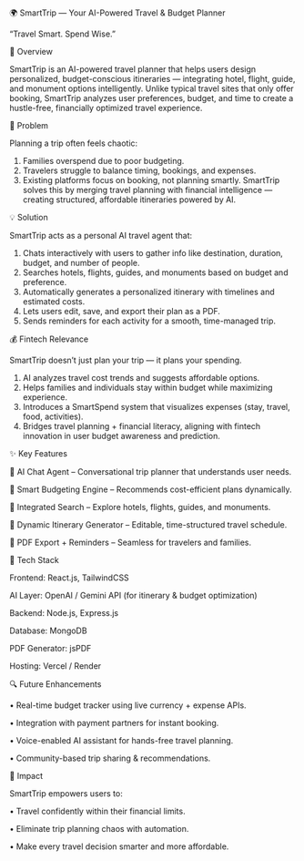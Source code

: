🌍 SmartTrip — Your AI-Powered Travel & Budget Planner

“Travel Smart. Spend Wise.”


🧠 Overview

SmartTrip is an AI-powered travel planner that helps users design personalized, budget-conscious itineraries — integrating hotel, flight, guide, and monument options intelligently.
Unlike typical travel sites that only offer booking, SmartTrip analyzes user preferences, budget, and time to create a hustle-free, financially optimized travel experience.



🚀 Problem

Planning a trip often feels chaotic:
1. Families overspend due to poor budgeting.
2. Travelers struggle to balance timing, bookings, and expenses.
3. Existing platforms focus on booking, not planning smartly.
SmartTrip solves this by merging travel planning with financial intelligence — creating structured, affordable itineraries powered by AI.

💡 Solution
  
SmartTrip acts as a personal AI travel agent that:

1. Chats interactively with users to gather info like destination, duration, budget, and number of people.
2. Searches hotels, flights, guides, and monuments based on budget and preference.
3. Automatically generates a personalized itinerary with timelines and estimated costs.
4. Lets users edit, save, and export their plan as a PDF.
5. Sends reminders for each activity for a smooth, time-managed trip.



💰 Fintech Relevance

SmartTrip doesn’t just plan your trip — it plans your spending.

1. AI analyzes travel cost trends and suggests affordable options.
2. Helps families and individuals stay within budget while maximizing experience.
3. Introduces a SmartSpend system that visualizes expenses (stay, travel, food, activities).
4. Bridges travel planning + financial literacy, aligning with fintech innovation in user budget awareness and prediction.



✨ Key Features

🤖 AI Chat Agent – Conversational trip planner that understands user needs.

💸 Smart Budgeting Engine – Recommends cost-efficient plans dynamically.

🏨 Integrated Search – Explore hotels, flights, guides, and monuments.

📅 Dynamic Itinerary Generator – Editable, time-structured travel schedule.

📄 PDF Export + Reminders – Seamless for travelers and families.


🧩 Tech Stack

Frontend: React.js, TailwindCSS

AI Layer: OpenAI / Gemini API (for itinerary & budget optimization)

Backend: Node.js, Express.js

Database: MongoDB

PDF Generator: jsPDF

Hosting: Vercel / Render



🔍 Future Enhancements

• Real-time budget tracker using live currency + expense APIs.

• Integration with payment partners for instant booking.

• Voice-enabled AI assistant for hands-free travel planning.

• Community-based trip sharing & recommendations.



🎯 Impact

SmartTrip empowers users to:

   • Travel confidently within their financial limits.
   
   • Eliminate trip planning chaos with automation.
   
   • Make every travel decision smarter and more affordable.
